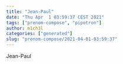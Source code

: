 ```yaml
---
title: "Jean-Paul"
date: "Thu Apr  1 03:59:37 CEST 2021"
tags: ["prenom-compose", "pipotron"]
author: m1ch3l
categories: ["generated"]
slug: "prenom-compose/2021-04-01-03:59:37"
---
```


Jean-Paul
